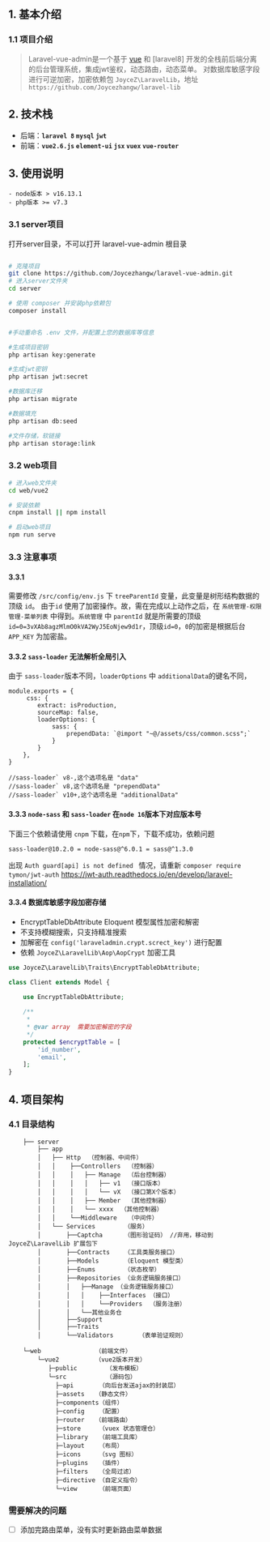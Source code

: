 ## 1. 基本介绍

### 1.1 项目介绍

> Laravel-vue-admin是一个基于 [vue](https://vuejs.org) 和 [laravel8] 开发的全栈前后端分离的后台管理系统，集成jwt鉴权，动态路由，动态菜单。
> 对数据库敏感字段进行可逆加密，加密依赖包 `JoyceZ\LaravelLib`，地址`https://github.com/Joycezhangw/laravel-lib`

## 2. 技术栈

* 后端：**`laravel 8` `mysql` `jwt`**
* 前端：**`vue2.6.js` `element-ui` `jsx` `vuex` `vue-router`**

## 3. 使用说明

```
- node版本 > v16.13.1
- php版本 >= v7.3
```
### 3.1 server项目

打开server目录，不可以打开 laravel-vue-admin 根目录

```bash

# 克隆项目
git clone https://github.com/Joycezhangw/laravel-vue-admin.git
# 进入server文件夹
cd server

# 使用 composer 并安装php依赖包
composer install


#手动重命名 .env 文件，并配置上您的数据库等信息

#生成项目密钥
php artisan key:generate

#生成jwt密钥
php artisan jwt:secret

#数据库迁移
php artisan migrate

#数据填充
php artisan db:seed

#文件存储，软链接
php artisan storage:link
```

### 3.2 web项目

```bash
# 进入web文件夹
cd web/vue2

# 安装依赖
cnpm install || npm install

# 启动web项目
npm run serve
```

### 3.3 注意事项

#### 3.3.1
需要修改 `/src/config/env.js` 下 `treeParentId` 变量，此变量是树形结构数据的顶级 `id`。
由于`id` 使用了加密操作。故，需在完成以上动作之后，在 `系统管理-权限管理-菜单列表` 中得到。`系统管理` 中 `parentId` 就是所需要的顶级 `id=0=3vXAb8agzMlmO0kVA2WyJ5EoNjew9d1r`，顶级`id=0`，`0`的加密是根据后台`APP_KEY` 为加密盐。

#### 3.3.2 `sass-loader` 无法解析全局引入

由于 `sass-loader`版本不同，`loaderOptions` 中 `additionalData`的键名不同，

```
module.exports = {
	 css: {
        extract: isProduction,
        sourceMap: false,
        loaderOptions: {
            sass: {
                prependData: `@import "~@/assets/css/common.scss";`
            }
        }
    },
}

//sass-loader` v8-,这个选项名是 "data"
//sass-loader` v8,这个选项名是 "prependData"
//sass-loader` v10+,这个选项名是 "additionalData"

```
#### 3.3.3 `node-sass` 和 `sass-loader` 在`node 16`版本下对应版本号

下面三个依赖请使用 `cnpm` 下载，在`npm`下，下载不成功，依赖问题

```
sass-loader@10.2.0 = node-sass@^6.0.1 = sass@^1.3.0
```

出现 `Auth guard[api] is not defined ` 情况，请重新 `composer require tymon/jwt-auth`
https://jwt-auth.readthedocs.io/en/develop/laravel-installation/

#### 3.3.4 数据库敏感字段加密存储

- EncryptTableDbAttribute Eloquent 模型属性加密和解密
- 不支持模糊搜索，只支持精准搜索
- 加解密在 `config('laraveladmin.crypt.screct_key')` 进行配置
- 依赖 `JoyceZ\LaravelLib\Aop\AopCrypt` 加密工具 

```php
use JoyceZ\LaravelLib\Traits\EncryptTableDbAttribute;

class Client extends Model {

    use EncryptTableDbAttribute;
   
    /**
     * 
     * @var array  需要加密解密的字段
     */
    protected $encryptTable = [
        'id_number', 
        'email',
    ];
}
```

## 4. 项目架构

### 4.1 目录结构


```
    ├── server
        ├── app    
        │   ├── Http  （控制器、中间件）   
        │   │    ├──Controllers  （控制器）
        │   │    │   ├── Manage  （后台控制器）
        │   │    │   │   ├── v1  （接口版本）
        │   │    │   │   └── vX  （接口第X个版本）
        │   │    │   ├── Member  （其他控制器）
        │   │    │   └── xxxx  （其他控制器）
        │   │    └──Middleware   （中间件）
        │   └── Services        （服务）     
        │       ├──Captcha      （图形验证码） //弃用，移动到 JoyceZ\LaravelLib 扩展包下
        │       ├──Contracts    （工具类服务接口）
        │       ├──Models       （Eloquent 模型类）
        │       ├──Enums        （状态枚举）     
        │       ├──Repositories （业务逻辑服务接口） 
        │       │   ├──Manage （业务逻辑服务接口） 
        │       │   │    ├──Interfaces （接口） 
        │       │   │    └──Providers  （服务注册） 
        │       │   └──其他业务仓
        │       ├──Support           
        │       ├──Traits           
        │       └──Validators       （表单验证规则） 
    
    └─web               （前端文件）
        └─vue2          （vue2版本开发）
           ├─public        （发布模板）
           └─src           （源码包）
             ├─api       （向后台发送ajax的封装层）
             ├─assets	（静态文件）
             ├─components（组件）
             ├─config    （配置）
             ├─router	（前端路由）
             ├─store     （vuex 状态管理仓）
             ├─library   （前端工具库）
             ├─layout    （布局）
             ├─icons     （svg 图标）
             ├─plugins   （插件）
             ├─filters   （全局过滤）
             ├─directive （自定义指令）
             └─view      （前端页面）

```

### 需要解决的问题


* [ ] 添加完路由菜单，没有实时更新路由菜单数据

